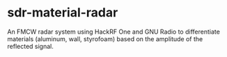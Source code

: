 # sdr-material-radar
An FMCW radar system using HackRF One and GNU Radio to differentiate materials (aluminum, wall, styrofoam) based on the amplitude of the reflected signal.
